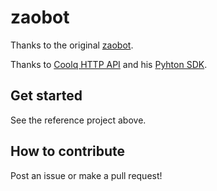 # zaobot

Thanks to the original [zaobot](https://github.com/huiyiqun/zaobot).

Thanks to [Coolq HTTP API](https://github.com/richardchien/coolq-http-api) and his [Pyhton SDK](https://github.com/richardchien/python-aiocqhttp).

## Get started
See the reference project above.

## How to contribute

Post an issue or make a pull request!
